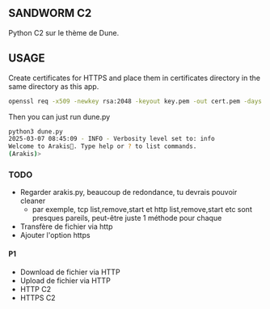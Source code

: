 ## SANDWORM C2

Python C2 sur le thème de Dune.


## USAGE

Create certificates for HTTPS and place them in certificates directory in the same directory as this app.

```bash
openssl req -x509 -newkey rsa:2048 -keyout key.pem -out cert.pem -days 365
```

Then you can just run dune.py
```bash
python3 dune.py
2025-03-07 08:45:09 - INFO - Verbosity level set to: info
Welcome to Arakis🐍. Type help or ? to list commands.
(Arakis)>
```


### TODO

- Regarder arakis.py, beaucoup de redondance, tu devrais pouvoir cleaner
  - par exemple, tcp list,remove,start et http list,remove,start etc sont presques pareils, peut-être juste 1 méthode pour chaque
- Transfère de fichier via http
- Ajouter l'option https


#### P1
- Download de fichier via HTTP
- Upload de fichier via HTTP
- HTTP C2
- HTTPS C2


